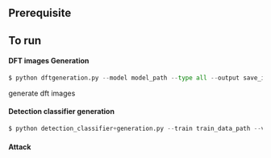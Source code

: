 ## Prerequisite



## To run 

#### DFT images Generation
```python
$ python dftgeneration.py --model model_path --type all --output save_image_directory
```

generate dft images


#### Detection classifier generation
```python
$ python detection_classifier+generation.py --train train_data_path --val validataion_data_path --saveautoencoder save_autoencoder_directory --output save_classifier_directory
```



#### Attack


